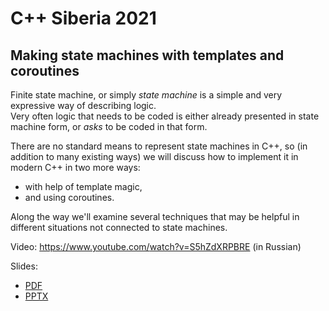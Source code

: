 # C++ Siberia 2021

## Making state machines with templates and coroutines

Finite state machine, or simply *state machine* is a simple and very expressive way of describing logic.  
Very often logic that needs to be coded is either already presented in state machine form, or *asks* to be coded in that form.

There are no standard means to represent state machines in C++, so (in addition to many existing ways) we will discuss how to implement it in modern C++ in two more ways:
* with help of template magic,
* and using coroutines.

Along the way we'll examine several techniques that may be helpful in different situations not connected to state machines.

Video: [https://www.youtube.com/<wbr>watch?v=S5hZdXRPBRE](https://www.youtube.com/watch?v=S5hZdXRPBRE) (in Russian)

Slides:
* [PDF](Making%20state%20machines%20with%20templates%20and%20coroutines.pdf)
* [PPTX](Making%20state%20machines%20with%20templates%20and%20coroutines.pptx)
